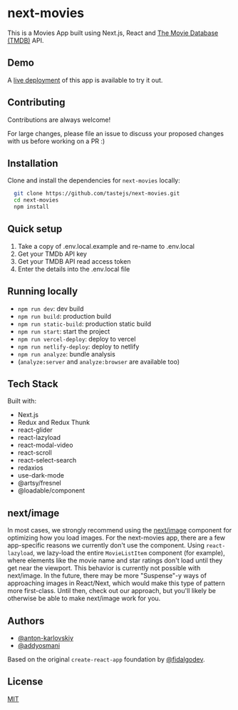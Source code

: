 # next-movies

This is a Movies App built using Next.js, React and [The Movie Database (TMDB)](https://www.themoviedb.org/) API.

## Demo

A [live deployment](https://movies.zaps.dev) of this app is available to try it out.

## Contributing

Contributions are always welcome!

For large changes, please file an issue to discuss your proposed changes with us before working on a PR :)

## Installation

Clone and install the dependencies for `next-movies` locally:

```bash
  git clone https://github.com/tastejs/next-movies.git
  cd next-movies
  npm install
```

## Quick setup

1. Take a copy of .env.local.example and re-name to .env.local
2. Get your TMDb API key
3. Get your TMDB API read access token
4. Enter the details into the .env.local file

## Running locally

- `npm run dev`: dev build
- `npm run build`: production build
- `npm run static-build`: production static build
- `npm run start`: start the project
- `npm run vercel-deploy`: deploy to vercel
- `npm run netlify-deploy`: deploy to netlify
- `npm run analyze`: bundle analysis
- (`analyze:server` and `analyze:browser` are available too)

## Tech Stack

Built with:

- Next.js
- Redux and Redux Thunk
- react-glider
- react-lazyload
- react-modal-video
- react-scroll
- react-select-search
- redaxios
- use-dark-mode
- @artsy/fresnel
- @loadable/component

## next/image

In most cases, we strongly recommend using the [next/image](https://nextjs.org/docs/api-reference/next/image) component for optimizing how you load images. For the next-movies app, there are a few app-specific reasons we currently don't use the component. Using `react-lazyload`, we lazy-load the entire `MovieListItem` component (for example), where elements like the movie name and star ratings don't load until they get near the viewport. This behavior is currently not possible with next/image. In the future, there may be more "Suspense"-y ways of approaching images in React/Next, which would make this type of pattern more first-class. Until then, check out our approach, but you'll likely be otherwise be able to make next/image work for you.

## Authors

- [@anton-karlovskiy](https://github.com/anton-karlovskiy)
- [@addyosmani](https://github.com/addyosmani)

Based on the original `create-react-app` foundation by [@fidalgodev](https://github.com/fidalgodev/movie-library-react).

## License

[MIT](https://choosealicense.com/licenses/mit/)
